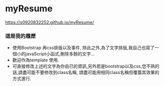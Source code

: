 # myResume
https://s0920832252.github.io/myResume/

### 這是我的履歷

* 使用Bootstrap 再css排版以及事件,  除此之外,為了文字排版,我自己也寫了一個小的javaScript小函式,刪除多餘的文字...
* 歡迎作為template 使用.
* 可直接修改上述的文字為你自已的資訊,另外若是bootstrap以及css,您不熟的話,請盡可能不要修改到class名稱, 請盡可能用相同class名稱但覆蓋其效果的方式進行.
